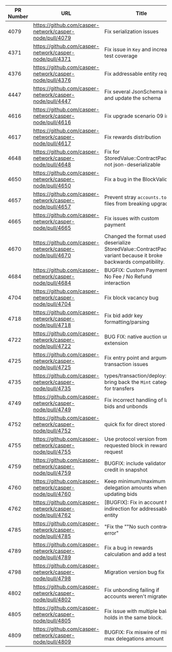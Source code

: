 
| PR Number | URL | Title | Date Merged | 
| ----- | ----- | ------ | ------ |
4079|https://github.com/casper-network/casper-node/pull/4079|Fix serialization issues|2023-06-27 12:08:17+00:00
4371|https://github.com/casper-network/casper-node/pull/4371|Fix issue in `Key` and increase test coverage|2023-10-24 15:12:53+00:00
4376|https://github.com/casper-network/casper-node/pull/4376|Fix addressable entity request|2023-10-30 17:25:32+00:00
4447|https://github.com/casper-network/casper-node/pull/4447|Fix several JsonSchema impls and update the schema|2023-12-12 14:45:00+00:00
4616|https://github.com/casper-network/casper-node/pull/4616|Fix upgrade scenario 09 in 2.0|2024-03-22 14:13:03+00:00
4617|https://github.com/casper-network/casper-node/pull/4617|Fix rewards distribution|2024-04-09 16:07:30+00:00
4648|https://github.com/casper-network/casper-node/pull/4648|Fix for StoredValue::ContractPackage not json-deserializable|2024-04-09 13:12:24+00:00
4650|https://github.com/casper-network/casper-node/pull/4650|Fix a bug in the BlockValidator|2024-04-10 15:38:05+00:00
4657|https://github.com/casper-network/casper-node/pull/4657|Prevent stray `accounts.toml` files from breaking upgrades|2024-04-25 12:42:55+00:00
4665|https://github.com/casper-network/casper-node/pull/4665|Fix issues with custom payment|2024-04-15 14:12:07+00:00
4670|https://github.com/casper-network/casper-node/pull/4670|Changed the format used to deserialize StoredValue::ContractPackage variant because it broke backwards compatibility.|2024-04-25 16:23:11+00:00
4684|https://github.com/casper-network/casper-node/pull/4684|BUGFIX: Custom Payment / No Fee / No Refund interaction|2024-04-30 15:23:38+00:00
4704|https://github.com/casper-network/casper-node/pull/4704|Fix block vacancy bug|2024-05-10 19:24:01+00:00
4718|https://github.com/casper-network/casper-node/pull/4718|Fix bid addr key formatting/parsing|2024-05-17 18:17:44+00:00
4722|https://github.com/casper-network/casper-node/pull/4722|BUG FIX: native auction uref extension|2024-05-22 14:28:43+00:00
4725|https://github.com/casper-network/casper-node/pull/4725|Fix entry point and argument transaction issues|2024-05-30 13:14:53+00:00
4735|https://github.com/casper-network/casper-node/pull/4735|types/transaction/deploy: bring back the `Mint` category for transfers|2024-06-06 13:57:24+00:00
4749|https://github.com/casper-network/casper-node/pull/4749|Fix incorrect handling of large bids and unbonds|2024-06-14 23:52:48+00:00
4752|https://github.com/casper-network/casper-node/pull/4752|quick fix for direct stored exec|2024-06-15 06:00:15+00:00
4755|https://github.com/casper-network/casper-node/pull/4755|Use protocol version from the requested block in reward request|2024-06-25 14:52:11+00:00
4759|https://github.com/casper-network/casper-node/pull/4759|BUGFIX: include validator credit in snapshot|2024-07-03 20:04:56+00:00
4760|https://github.com/casper-network/casper-node/pull/4760|Keep minimum/maximum delegation amounts when updating bids|2024-07-04 14:37:40+00:00
4762|https://github.com/casper-network/casper-node/pull/4762|[BUGFIX]: Fix in account hash indirection for addressable entity|2024-06-25 22:50:13+00:00
4785|https://github.com/casper-network/casper-node/pull/4785|"Fix the ""No such contract"" error"|2024-07-04 12:54:36+00:00
4789|https://github.com/casper-network/casper-node/pull/4789|Fix a bug in rewards calculation and add a test|2024-07-09 20:26:43+00:00
4798|https://github.com/casper-network/casper-node/pull/4798|Migration version bug fix|2024-07-12 13:56:23+00:00
4802|https://github.com/casper-network/casper-node/pull/4802|Fix unbonding failing if accounts weren't migrated|2024-07-12 14:56:24+00:00
4805|https://github.com/casper-network/casper-node/pull/4805|Fix issue with multiple balance holds in the same block.|2024-07-18 12:09:33+00:00
4809|https://github.com/casper-network/casper-node/pull/4809|BUGFIX: Fix miswire of min max delegations amount|2024-07-23 15:58:07+00:00
  
